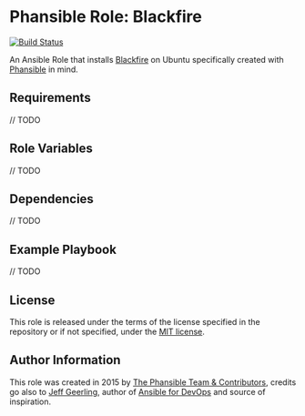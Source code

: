 # Phansible Role: Blackfire

[![Build Status](https://travis-ci.org/phansible/role-blackfire.svg?branch=master)](https://travis-ci.org/phansible/role-blackfire)

An Ansible Role that installs [Blackfire](https://blackfire.io/) on Ubuntu specifically created with [Phansible](http://phansible.com/) in mind.

## Requirements

// TODO

## Role Variables

// TODO

## Dependencies

// TODO

## Example Playbook

// TODO

## License

This role is released under the terms of the license specified in the repository or if not specified, under the [MIT license](https://raw.githubusercontent.com/phansible/role-blackfire/master/LICENSE).

## Author Information

This role was created in 2015 by [The Phansible Team & Contributors](https://github.com/phansible/role-blackfire/graphs/contributors), credits go also to [Jeff Geerling](http://jeffgeerling.com/), author of [Ansible for DevOps](http://ansiblefordevops.com/) and source of inspiration.
